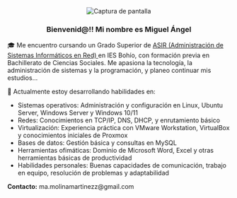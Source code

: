 <div align="center">
  <img src="https://i.postimg.cc/qvF7rTLD/Captura-de-pantalla-2025-06-04-005148.png" alt="Captura de pantalla" />
</div>

<h3 align="center">Bienvenid@!! Mi nombre es Miguel Ángel</h3>

<p>🎓 Me encuentro cursando un Grado Superior de 
<a href="https://llegarasalto.com/guiafp/ciclos/IFC-321.html" target="_blank">
  ASIR (Administración de Sistemas Informáticos en Red)
</a> en IES Bohío, con formación previa en Bachillerato de Ciencias Sociales. 
Me apasiona la tecnología, la administración de sistemas y la programación, y planeo continuar mis estudios...</p>

<p>🔧 Actualmente estoy desarrollando habilidades en:</p>

<ul>
  <li>Sistemas operativos: Administración y configuración en Linux, Ubuntu Server, Windows Server y Windows 10/11</li>
  <li>Redes: Conocimientos en TCP/IP, DNS, DHCP, y enrutamiento básico</li>
  <li>Virtualización: Experiencia práctica con VMware Workstation, VirtualBox y conocimientos iniciales de Proxmox</li>
  <li>Bases de datos: Gestión básica y consultas en MySQL</li>
  <li>Herramientas ofimáticas: Dominio de Microsoft Word, Excel y otras herramientas básicas de productividad</li>
  <li>Habilidades personales: Buenas capacidades de comunicación, trabajo en equipo, resolución de problemas y adaptabilidad</li>
</ul>

<p><strong>Contacto:</strong> ma.molinamartinezz@gmail.com</p>
